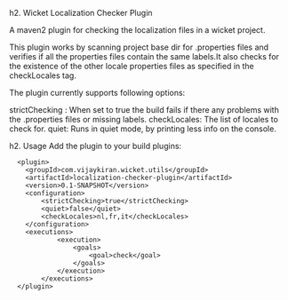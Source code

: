 h2. Wicket Localization Checker Plugin

A maven2 plugin for checking the localization files in a wicket project.

This plugin works by scanning project base dir for .properties files and verifies if all the properties files contain the same labels.It also checks for the existence of the other locale properties
files as specified in the checkLocales tag.

The plugin currently supports following options:

strictChecking : When set to true the build fails if there any problems with the .properties files or missing labels.
checkLocales: The list of locales to check for.
quiet: Runs in quiet mode, by printing less info on the console.


 h2. Usage
 Add the plugin to your build plugins:

	  <plugin>
		<groupId>com.vijaykiran.wicket.utils</groupId>
		<artifactId>localization-checker-plugin</artifactId>
		<version>0.1-SNAPSHOT</version>
		<configuration>
			<strictChecking>true</strictChecking>
			<quiet>false</quiet>
			<checkLocales>nl,fr,it</checkLocales>
		</configuration>
		<executions>
                <execution>
                    <goals>
                        <goal>check</goal>
                    </goals>
                </execution>
            </executions>
	  </plugin>
